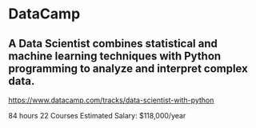 # DataCamp

## A Data Scientist combines statistical and machine learning techniques with Python programming to analyze and interpret complex data.

https://www.datacamp.com/tracks/data-scientist-with-python

84 hours
22 Courses
Estimated Salary: $118,000/year